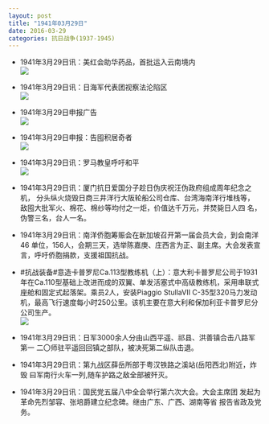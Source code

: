 ```yaml
---
layout: post
title: "1941年03月29日"
date: 2016-03-29
categories: 抗日战争(1937-1945)
---
```


<meta name="referrer" content="no-referrer" />

- 1941年3月29日讯：美红会助华药品，首批运入云南境内 <br/><img src="https://ww3.sinaimg.cn/large/aca367d8jw1f2e4o3jfc5j20bb0bw40a.jpg" />

- 1941年3月29日讯：日海军代表团视察法沦陷区 <br/><img src="https://ww2.sinaimg.cn/large/aca367d8jw1f2e2xlyrifj205605u74o.jpg" />

- 1941年3月29日申报广告 <br/><img src="https://ww2.sinaimg.cn/large/aca367d8jw1f2e17efh4yj206h0hu75d.jpg" />

- 1941年3月29日申报：告囤积居奇者 <br/><img src="https://ww3.sinaimg.cn/large/aca367d8jw1f2dzgxzl6lj20ok0xsqm6.jpg" />

- 1941年3月29日讯：罗马教皇呼吁和平 <br/><img src="https://ww4.sinaimg.cn/large/aca367d8jw1f2du9tyv8jj20b706lab4.jpg" />

- 1941年3月29日讯：厦门抗日爱国分子趁日伪庆祝汪伪政府组成周年纪念之机， 分头纵火烧毁日商三井洋行大阪轮船公司仓库、台湾海南洋行堆栈等， 敌囤大批军火、棉花、棉纱等均付之一炬，价值达千万元，并焚毙日人四 名，伪警三名，台人一名。 

- 1941年3月29日讯：南洋侨胞筹赈会在新加坡召开第一届会员大会，到会南洋46 单位，156人，会期三天，选举陈嘉庚、庄西言为正、副主席。大会发表宣言，呼吁侨胞捐款，支援祖国抗战。 

- #抗战装备#意造卡普罗尼Ca.113型教练机（上）：意大利卡普罗尼公司于1931年在Ca.110型基础上改进而成的双翼、单发活塞式中高级教练机，采用串联式座舱和固定式起落架。乘员2人，安装Piaggio StullaⅦ C-35型320马力发动机，最高飞行速度每小时250公里。该机主要在意大利和保加利亚卡普罗尼分公司生产。 <br/><img src="https://ww3.sinaimg.cn/large/aca367d8jw1f2di4vtkuyj20400alt96.jpg" />

- 1941年3月29日讯：日军3000余人分由山西平遥、祁县、洪善镇合击八路军第一 二〇师驻平遥回回镇之部队，被决死第二纵队击退。 

- 1941年3月29日讯：第九战区薛岳所部于粤汉铁路之溪站(岳阳西北)附近，炸毁 曰军南行火车一列,随车护路之敌全部被歼灭。 

- 1941年3月29日讯：国民党五届八中全会举行第六次大会。大会主席团 发起为革命先烈邹容、张培爵建立纪念碑。继由广东、广西、湖南等省 报告省政及党务。 

